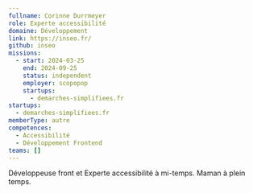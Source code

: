 ```yaml
---
fullname: Corinne Durrmeyer
role: Experte accessibilité
domaine: Développement
link: https://inseo.fr/
github: inseo
missions:
  - start: 2024-03-25
    end: 2024-09-25
    status: independent
    employer: scopopop
    startups:
      - demarches-simplifiees.fr
startups:
  - demarches-simplifiees.fr
memberType: autre
competences:
  - Accessibilité
  - Développement Frontend
teams: []
---
```

Développeuse front et Experte accessibilité à mi-temps.
Maman à plein temps.